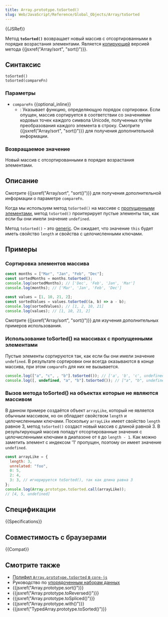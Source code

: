 ```yaml
---
title: Array.prototype.toSorted()
slug: Web/JavaScript/Reference/Global_Objects/Array/toSorted
---
```


{{JSRef}}

Метод **`toSorted()`** возвращает новый массив с отсортированными в порядке возрастания элементами. Является [копирующей](/ru/docs/Web/JavaScript/Reference/Global_Objects/Array#copying_methods_and_mutating_methods) версией метода {{jsxref("Array/sort", "sort()")}}.

## Синтаксис

```js-nolint
toSorted()
toSorted(compareFn)
```

### Параметры

- `compareFn` {{optional_inline}}
  - : Указывает функцию, определяющую порядок сортировки. Если опущен, массив сортируется в соответствии со значениями кодовых точек каждого символа Unicode, полученных путём преобразования каждого элемента в строку. Смотрите {{jsxref("Array/sort", "sort()")}} для получения дополнительной информации.

### Возвращаемое значение

Новый массив с отсортированными в порядке возрастания элементами.

## Описание

Смотрите {{jsxref("Array/sort", "sort()")}} для получения дополнительной информации о параметре `compareFn`.

Когда мы используем метод `toSorted()` на массиве с [пропущенными элементами](/ru/docs/Web/JavaScript/Guide/Indexed_collections#sparse_arrays), метод `toSorted()` проитерирует пустые элементы так, как если бы они имели значение `undefined`.

Метод `toSorted()` - это [generic](/ru/docs/Web/JavaScript/Reference/Global_Objects/Array#generic_array_methods). Он ожидает, что значение `this` будет иметь свойство `length` и свойства с целочисленными ключами.

## Примеры

### Сортировка элементов массива

```js
const months = ["Mar", "Jan", "Feb", "Dec"];
const sortedMonths = months.toSorted();
console.log(sortedMonths); // ['Dec', 'Feb', 'Jan', 'Mar']
console.log(months); // ['Mar', 'Jan', 'Feb', 'Dec']

const values = [1, 10, 21, 2];
const sortedValues = values.toSorted((a, b) => a - b);
console.log(sortedValues); // [1, 2, 10, 21]
console.log(values); // [1, 10, 21, 2]
```

Смотрите {{jsxref("Array/sort", "sort()")}} для изучения дополнительных примеров использования.

### Использование toSorted() на массивах с пропущенными элементами

Пустые элементы сортируются так, как если бы они имели значение `undefined`. В результате сортировки они всегда оказываются в конце массива, при этом `compareFn` для них не вызывается.

```js
console.log(["a", "c", , "b"].toSorted()); // ['a', 'b', 'c', undefined]
console.log([, undefined, "a", "b"].toSorted()); // ["a", "b", undefined, undefined]
```

### Вызов метода toSorted() на объектах которые не являются массивом

В данном примере создаётся объект `arrayLike`, который не является обычным массивом, но он обладает свойством `length` и целочисленными ключами. Поскольку `arrayLike` имеет свойство `length` равное 3, метод `toSorted()` создаст новый массив с длиной равной 3. В результирующий массив попадут отсортированные значения с целочисленными ключами в диапазоне от `0` до `length - 1`. Как можно заметить элемент с индексом '1' пропущен, поэтому он имеет значение `undefined`.

```js
const arrayLike = {
  length: 3,
  unrelated: "foo",
  0: 5,
  2: 4,
  3: 3, // игнорируется toSorted(), так как длина равна 3
};
console.log(Array.prototype.toSorted.call(arrayLike));
// [4, 5, undefined]
```

## Спецификации

{{Specifications}}

## Совместимость с браузерами

{{Compat}}

## Смотрите также

- [Полифил `Array.prototype.toSorted` в `core-js`](https://github.com/zloirock/core-js#change-array-by-copy)
- Руководство по [упорядоченным наборам данных](/ru/docs/Web/JavaScript/Guide/Indexed_collections)
- {{jsxref("Array.prototype.sort()")}}
- {{jsxref("Array.prototype.toReversed()")}}
- {{jsxref("Array.prototype.toSpliced()")}}
- {{jsxref("Array.prototype.with()")}}
- {{jsxref("TypedArray.prototype.toSorted()")}}

